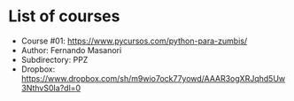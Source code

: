 # List of courses

- Course #01: https://www.pycursos.com/python-para-zumbis/
- Author: Fernando Masanori
- Subdirectory: PPZ
- Dropbox: https://www.dropbox.com/sh/m9wio7ock77yowd/AAAR3ogXRJqhd5Uw3NthvS0Ia?dl=0
